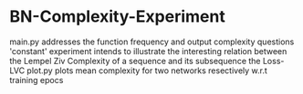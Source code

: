# BN-Complexity-Experiment
 main.py addresses the function frequency and output complexity questions 
'constant' experiment intends to illustrate the interesting relation between the Lempel Ziv Complexity of a sequence and its subsequence
the 
Loss-LVC plot.py plots mean complexity for two networks resectively w.r.t training epocs
